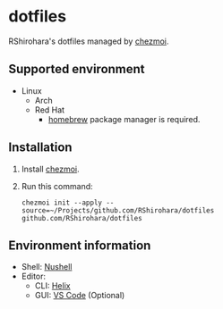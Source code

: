 # dotfiles

RShirohara's dotfiles managed by [chezmoi](https://github.com/twpayne/chezmoi).

## Supported environment

- Linux
  - Arch
  - Red Hat
    - [homebrew](https://github.com/Homebrew/brew) package manager is required.

## Installation

1. Install [chezmoi](https://github.com/twpayne/chezmoi).
2. Run this command:

   ```shell
   chezmoi init --apply --source=~/Projects/github.com/RShirohara/dotfiles github.com/RShirohara/dotfiles
   ```

## Environment information

- Shell: [Nushell](https://github.com/nushell/nushell)
- Editor:
  - CLI: [Helix](https://github.com/helix-editor/helix)
  - GUI: [VS Code](https://github.com/microsoft/vscode) (Optional)

